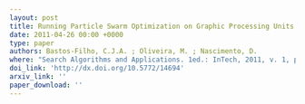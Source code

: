 ```yaml
---
layout: post
title: Running Particle Swarm Optimization on Graphic Processing Units
date: 2011-04-26 00:00 +0000
type: paper
authors: Bastos-Filho, C.J.A. ; Oliveira, M. ; Nascimento, D.
where: "Search Algorithms and Applications. 1ed.: InTech, 2011, v. 1, p. 47-68."
doi_link: 'http://dx.doi.org/10.5772/14694'
arxiv_link: ''
paper_download: ''
---
```

